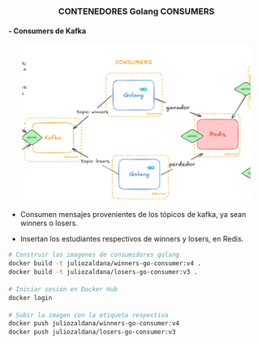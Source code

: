 ### <div align="center">CONTENEDORES Golang CONSUMERS</div>

#### - Consumers de Kafka

<div align="center">
<img src=consumers.png width=450>
</div>

* Consumen mensajes provenientes de los tópicos de kafka, ya sean winners o losers.

* Insertan los estudiantes respectivos de winners y losers, en Redis.


```bash
# Construir las imagenes de consumidores golang
docker build -t juliozaldana/winners-go-consumer:v4 .
docker build -t juliozaldana/losers-go-consumer:v3 .

# Iniciar sesión en Docker Hub
docker login

# Subir la imagen con la etiqueta respectiva
docker push juliozaldana/winners-go-consumer:v4
docker push juliozaldana/losers-go-consumer:v3
```

